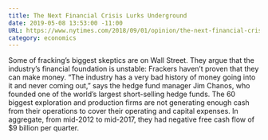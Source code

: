 ```yaml
---
title: The Next Financial Crisis Lurks Underground
date: 2019-05-08 13:53:00 -11:00
URL: https://www.nytimes.com/2018/09/01/opinion/the-next-financial-crisis-lurks-underground.html
category: economics
---
```


Some of fracking’s biggest skeptics are on Wall Street. They argue that the industry’s financial foundation is unstable: Frackers haven’t proven that they can make money. “The industry has a very bad history of money going into it and never coming out,” says the hedge fund manager Jim Chanos, who founded one of the world’s largest short-selling hedge funds. The 60 biggest exploration and production firms are not generating enough cash from their operations to cover their operating and capital expenses. In aggregate, from mid-2012 to mid-2017, they had negative free cash flow of $9 billion per quarter.